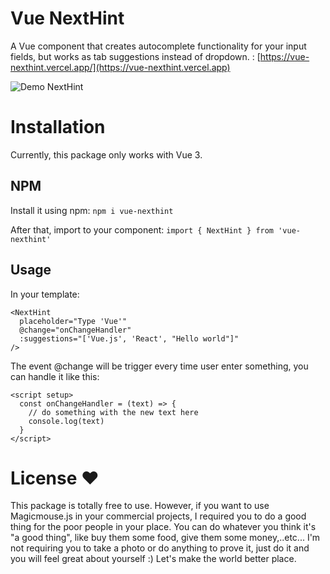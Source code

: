 # Vue NextHint

A Vue component that creates autocomplete functionality for your input fields, but works as tab suggestions instead of dropdown. : [https://vue-nexthint.vercel.app/](https://vue-nexthint.vercel.app)

![Demo NextHint](https://gist.github.com/assets/19908411/26d09a14-646b-4812-9c7e-a78b7a42aec8)

# Installation
Currently, this package only works with Vue 3.

## NPM
Install it using npm: `npm i vue-nexthint`

After that, import to your component: `import { NextHint } from 'vue-nexthint'`

## Usage
In your template:
```
<NextHint
  placeholder="Type 'Vue'"
  @change="onChangeHandler"
  :suggestions="['Vue.js', 'React', "Hello world"]"
/>
```

The event @change will be trigger every time user enter something, you can handle it like this:
```
<script setup>
  const onChangeHandler = (text) => {
    // do something with the new text here
    console.log(text)
  }
</script>
```


# License ❤️
This package is totally free to use. However, if you want to use Magicmouse.js in your commercial projects, I required you to do a good thing for the poor people in your place. You can do whatever you think it's "a good thing", like buy them some food, give them some money,..etc... 
I'm not requiring you to take a photo or do anything to prove it, just do it and you will feel great about yourself :)
Let's make the world better place. 